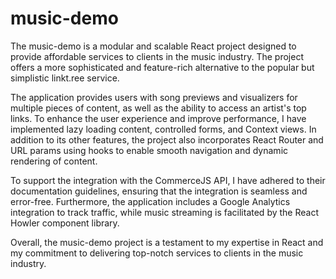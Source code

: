 # music-demo

The music-demo is a modular and scalable React project designed to provide affordable services to clients in the music industry. The project offers a more sophisticated and feature-rich alternative to the popular but simplistic linkt.ree service.

The application provides users with song previews and visualizers for multiple pieces of content, as well as the ability to access an artist's top links. To enhance the user experience and improve performance, I have implemented lazy loading content, controlled forms, and Context views. In addition to its other features, the project also incorporates React Router and URL params using hooks to enable smooth navigation and dynamic rendering of content.

To support the integration with the CommerceJS API, I have adhered to their documentation guidelines, ensuring that the integration is seamless and error-free. Furthermore, the application includes a Google Analytics integration to track traffic, while music streaming is facilitated by the React Howler component library.

Overall, the music-demo project is a testament to my expertise in React and my commitment to delivering top-notch services to clients in the music industry.
